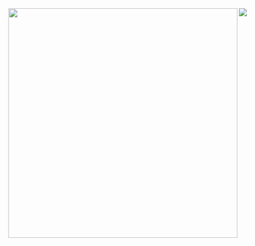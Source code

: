 <a href="https://github.com/jelipo">
  <img align="left" width="460" src="https://github-readme-stats.vercel.app/api?username=jelipo&count_private=true&show_icons=true&line_height=22&hide_border=true" />
</a>
<a href="https://github.com/jelipo">
  <img align="left" src="https://github-readme-stats.vercel.app/api/top-langs/?username=jelipo&hide=Php&layout=compact&card_width=270&hide_border=true" />
</a>
